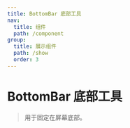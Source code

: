 ```yaml
---
title: BottomBar 底部工具
nav:
  title: 组件
  path: /component
group:
  title: 展示组件
  path: /show
  order: 3
---
```


# BottomBar 底部工具

> 用于固定在屏幕底部。

<API hideTitle></API>
